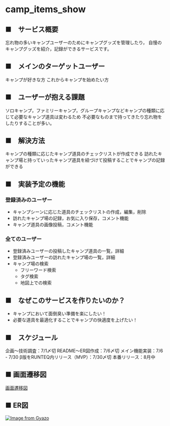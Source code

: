 # camp_items_show

## ■　サービス概要
  忘れ物の多いキャンプユーザーのためにキャンプグッズを管理したり，
  自慢のキャンプグッズを紹介，記録ができるサービスです。

## ■　メインのターゲットユーザー
  キャンプが好きな方
  これからキャンプを始めたい方　

## ■　ユーザーが抱える課題
  ソロキャンプ，ファミリーキャンプ，グループキャンプなどキャンプの種類に応じて必要なキャンプ道具は変わるため
  不必要なものまで持ってきたり忘れ物をしたりすることが多い。

## ■　解決方法
  キャンプの種類に応じたキャンプ道具のチェックリストが作成できる
  訪れたキャンプ場と持っていったキャンプ道具を紐づけて投稿することでキャンプの記録ができる

## ■　実装予定の機能
### 登録済みのユーザー
  - キャンプシーンに応じた道具のチェックリストの作成，編集，削除
  - 訪れたキャンプ場の記録，お気に入り保存，コメント機能
  - キャンプ道具の画像投稿，コメント機能
### 全てのユーザー
  - 登録済みユーザーの投稿したキャンプ道具の一覧，詳細
  - 登録済みユーザーの訪れたキャンプ場の一覧，詳細
  - キャンプ場の検索
    - フリーワード検索
    - タグ検索
    - 地図上での検索

## ■　なぜこのサービスを作りたいのか？
  - キャンプにおいて面倒臭い準備を楽にしたい！
  - 必要な道具を最適化することでキャンプの快適度を上げたい！

## ■　スケジュール
  企画〜技術調査：7/1〆切
  README〜ER図作成：7/6〆切
  メイン機能実装：7/6 - 7/30
  β版をRUNTEQ内リリース（MVP）：7/30〆切
  本番リリース：8月中

## ■ 画面遷移図
  [画面遷移図](https://www.figma.com/file/M8oRK27PE1Le4l0L2S41uP/%E3%83%9D%E3%83%BC%E3%83%88%E3%83%95%E3%82%A9%E3%83%AA%E3%82%AA%E7%94%BB%E9%9D%A2%E9%81%B7%E7%A7%BB%E5%9B%B3?node-id=0%3A1)

## ■ ER図
  [![Image from Gyazo](https://i.gyazo.com/a28afa2ad7cd5428f094d17db33b5260.png)](https://gyazo.com/a28afa2ad7cd5428f094d17db33b5260)